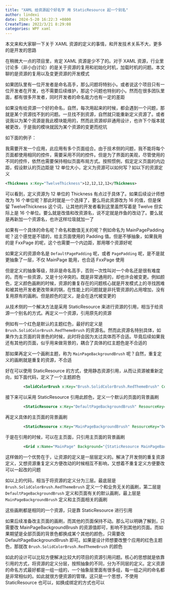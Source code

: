 ```yaml
---
title: "XAML 给资源起个好名字 用 StaticResource 起一个别名"
author: lindexi
date: 2024-5-20 16:22:3 +0800
CreateTime: 2022/3/21 8:29:08
categories: WPF xaml
---
```


本文来和大家聊一下关于 XAML 资源的定义的事情，和开发技术关系不大，更多的是开发的思路

<!--more-->


<!-- CreateTime:2022/3/21 8:29:08 -->

<!-- 标签：wpf,xaml -->
<!-- 发布 -->

在稍微大一点的项目里，肯定 XAML 资源是少不了的。对于 XAML 资源，行业里讨论多（非小白讨论）的是关于资源的复用和初始化时机，加载时机的问题。本文聊的是资源的复用以及变更资源的开发模式

如果团队里有一位开发者是命名高手，那么问题将特别小。或者说这个项目只有一位开发者在开发，也不需要后续维护，那这个问题也特别的小。然而在很多团队里面，都有很多开发者，同时开发者的命名能力也有一定的差距

如果没有给资源一个好的命名，自然，每次用起来的时候，都会遇到一个问题，那就是某个资源找不到的问题。一旦找不到资源，自然就只能重新定义资源了。或者说我以为某个资源是我此模块能用的，然而此资源却非通用设计，也许下个版本就被更改，于是我的模块就因为某个资源的变更而挖坑

如下面的例子：

我需要开发一个应用，此应用有多个页面组合。由于技术侧的问题，我不能将每个页面都使用相同的控件，需要采用不同的控件。但是为了界面的美观，尽管使用的不同的控件，依然也需要保持相似页面布局方式。按照惯例，假定定义页面的内边距，假设默认的页边距是 12 单位大小，定义为资源可以如何写？如以下的资源定义

```xml
<Thickness x:Key="TwelveThickness">12,12,12,12</Thickness>
```

可以看到，定义资源为 12 单位的 Thickness 有点过于具体了。如果后续设计师想改为 16 个单位呢？那此时就是一个选择了，要么将此资源改为 16 的值，但是保留 TwelveThickness 这个词，让其他的开发者看到这里虽然写着是 Twelve 但实际上是 16 个单位。要么就是改值和改资源名，说不定就是炸鱼的改动了。要么就是再新加一个资源名，也许这样垃圾就加一了

如果有一个具体的命名呢？命名和数值无关的呢？例如命名为 MainPagePadding 呢？这个感觉是不错的，给主页面使用的 Padding 值。但是不够抽象，如果我用的是 FxxPage 的呢，这个也需要一个内边距，那用哪个资源好呢

如果定义的资源命名是 `DefaultPagePadding` 呢，或者 `PagePadding` 呢，是不是就更抽象了一层，不仅 MainPage 能用，也合适 FxxPage 使用

但是定义的抽象等级，除非是命名高手，否则一次性叫对一个命名还是很有难度的。而有一些资源，又是十分冲突的。既是非常通用的，却也许会被变更。例如颜色，定义颜色画刷的时候，资源的重复存在的问题核心就是开发模式上的寻找困难和被其他开发者更改带来的锅，在性能上的问题就是非托管资源的占用增加，没有复用原有的画刷。但是颜色的定义，是会在迭代被变更的

从技术侧的一个解决方法是采用 StaticResource 来进行资源的引用，相当于给资源一个别名的方式。再定义一个资源，引用原先的资源

例如有一个红色是默认的主题红色，最好的定义是 `Brush.SolidColorBrush.RedThemeBrush` 的资源名。然而此资源名特别具体，如果作为主页面的背景色的时候，此时将会因为太过具体而不合适。毕竟后续如果我还有其他的页面，似乎用来做背景的，耦合了具体的红主题色是不合适的

那如果再定义一个画刷主题，称为 `MainPageBackgroundBrush` 呢？自然，重复定义的画刷就是重复的资源，不合适

好在可以使用 StaticResource 的方式，使用静态资源引用，从而让资源被重新定向，如下面代码，定义了一个主题颜色

```xml
        <SolidColorBrush x:Key="Brush.SolidColorBrush.RedThemeBrush" Color="#FFC10606"/>
```

接下来可以采用 StaticResource 引用此颜色，定义一个默认的页面的背景画刷

```xml
        <StaticResource x:Key="DefaultPageBackgroundBrush" ResourceKey="Brush.SolidColorBrush.RedThemeBrush"/>
```

再定义具体的主页面的背景画刷

```xml
        <StaticResource x:Key="MainPageBackgroundBrush" ResourceKey="DefaultPageBackgroundBrush"/>
```

于是在引用的时候，可以在主页面，只引用主页面的背景画刷

```xml
        <Grid x:Name="MainPage" Background="{StaticResource MainPageBackgroundBrush}"></Grid>
```

这样做的一个优势在于，让资源的定义是一层层定义的。解决了开发侧的重复资源定义，又想资源重复定义方便改动的时候相互不影响，又想着不重复定义方便要改可以一起改的问题

如以上的代码，相当于将资源的定义分为三层。最底层是 `Brush.SolidColorBrush.RedThemeBrush` 定义一个和业务无关的画刷，第二层是 `DefaultPageBackgroundBrush` 定义和页面有关的默认画刷，最上层是 `MainPageBackgroundBrush` 定义和主页面相关的画刷

这些画刷都是相同的一个资源，只是靠 StaticResource 进行引用

如果后续准备改主页面的画刷，而其他的页面保持不动。那么可以明确了解到，只需要改 MainPageBackgroundBrush 的资源值即可，影响不到其他的页面。而如果期望是全部页面的背景色都换成某个其他的颜色，只需要改 DefaultPageBackgroundBrush 即可。如果是设计师想要改整个应用的红色主题色，那就改 `Brush.SolidColorBrush.RedThemeBrush` 的颜色

如此的设计可以比较方便解决比较大的项目的资源引用问题。核心的思想就是依靠引用的方式，将资源的定义分层，按照抽象的不同，分为不同层的定义。定义资源的命名方式最好都是一组一组的，一个抽象层里面有很多组，每一组之间的命名都是非常相似的。如此就很方便资源的管理。这只是一个思想，不使用 StaticResource 也可以，如换成绑定的方式也可以


